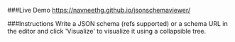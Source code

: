 ###Live Demo
https://navneethg.github.io/jsonschemaviewer/

###Instructions
Write a JSON schema (refs supported) or a schema URL in the editor and click 'Visualize' to visualize it using a collapsible tree.
